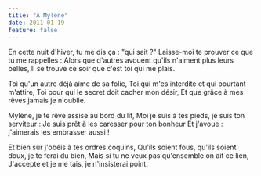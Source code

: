 ```yaml
---
title: "À Mylène"
date: 2011-01-19
feature: false
---
```


En cette nuit d'hiver, tu me dis ça : "qui sait ?"
Laisse-moi te prouver ce que tu me rappelles :
Alors que d'autres avouent qu'ils n'aiment plus leurs belles,
Il se trouve ce soir que c'est toi qui me plais.

Toi qu'un autre déjà aime de sa folie,
Toi qui m'es interdite et qui pourtant m'attire,
Toi pour qui le secret doit cacher mon désir,
Et que grâce à mes rêves jamais je n'oublie.

Mylène, je te rêve assise au bord du lit,
Moi je suis à tes pieds, je suis ton serviteur :
Je suis prêt à les caresser pour ton bonheur
Et j'avoue : j'aimerais les embrasser aussi !

Et bien sûr j'obéis à tes ordres coquins,
Qu'ils soient fous, qu'ils soient doux, je te ferai du bien,
Mais si tu ne veux pas qu'ensemble on ait ce lien,
J'accepte et je me tais, je n'insisterai point.
